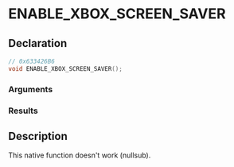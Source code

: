 # ENABLE_XBOX_SCREEN_SAVER

## Declaration
```cpp
// 0x633426B6
void ENABLE_XBOX_SCREEN_SAVER();
```

### Arguments

### Results

## Description
This native function doesn't work (nullsub).